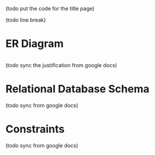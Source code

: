 (todo put the code for the title page)

(todo line break)

# ER Diagram

```plantuml
```

(todo sync the justification from google docs)

# Relational Database Schema

(todo sync from google docs)

# Constraints

(todo sync from google docs)
